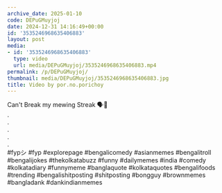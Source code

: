 ```yaml
---
archive_date: 2025-01-10
code: DEPuGMuyjoj
date: 2024-12-31 14:16:49+00:00
id: '3535246968635406883'
layout: post
media:
- id: '3535246968635406883'
  type: video
  url: media/DEPuGMuyjoj/3535246968635406883.mp4
permalink: /p/DEPuGMuyjoj/
thumbnail: media/DEPuGMuyjoj/3535246968635406883.jpg
title: Video by por.no.porichoy
---
```


Can't Break my mewing Streak 🗣️🗿  
.  
.  
.  
.  
.  
#fypシ #fyp #explorepage #bengalicomedy #asianmemes #bengalitroll #bengalijokes #thekolkatabuzz #funny #dailymemes #india #comedy #kolkatadiary #funnymeme #banglaquote #kolkataquotes #bengalifoods #trending #bengalishitposting #shitposting #bongguy #brownmemes #bangladank #dankindianmemes